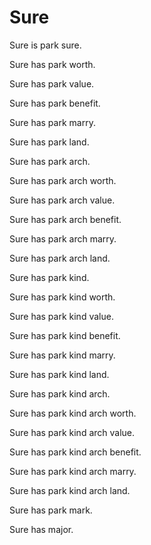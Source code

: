 # Sure

Sure is park sure.

Sure has park worth.

Sure has park value.

Sure has park benefit.

Sure has park marry.

Sure has park land.

Sure has park arch.

Sure has park arch worth.

Sure has park arch value.

Sure has park arch benefit.

Sure has park arch marry.

Sure has park arch land.

Sure has park kind.

Sure has park kind worth.

Sure has park kind value.

Sure has park kind benefit.

Sure has park kind marry.

Sure has park kind land.

Sure has park kind arch.

Sure has park kind arch worth.

Sure has park kind arch value.

Sure has park kind arch benefit.

Sure has park kind arch marry.

Sure has park kind arch land.

Sure has park mark.

Sure has major.